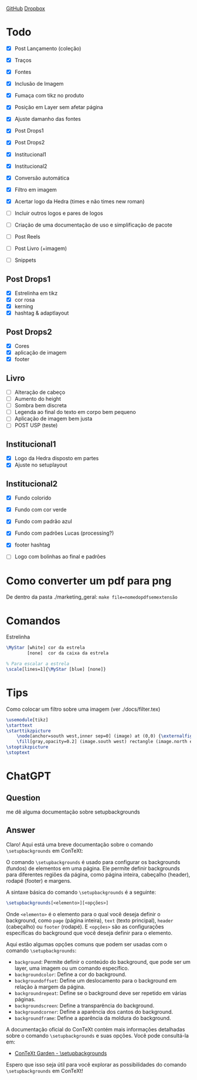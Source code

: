 [GitHub](https://github.com/hedra-editora/marketing_geral/blob/main/institucional1.pdf)
[Dropbox](https://www.dropbox.com/home/MARKETING/PECAS_GRAFICAS/LOGOS)

# Todo

- [x] Post Lançamento (coleção)
- [x] Traços
- [x] Fontes
- [x] Inclusão de Imagem
- [x] Fumaça com tikz no produto
- [x] Posição em Layer sem afetar página
- [x] Ajuste damanho das fontes
- [x] Post Drops1
- [x] Post Drops2
- [x] Institucional1
- [x] Institucional2
- [x] Conversão  automática
- [x] Filtro em imagem
- [x] Acertar logo da Hedra (times e não times new roman)
- [ ] Incluir outros logos e pares de logos
- [ ] Criação de uma documentação de uso e simplificação de pacote
- [ ] Post Reels
- [ ] Post Livro (+imagem)
- [ ] Snippets


## Post Drops1
- [x] Estrelinha em tikz
- [x] cor rosa
- [x] kerning
- [x] hashtag & adaptlayout

## Post Drops2
- [x] Cores 
- [x] aplicação de imagem
- [x] footer

## Livro
- [ ] Alteração de cabeço
- [ ] Aumento do height
- [ ] Sombra bem discreta
- [ ] Legenda ao final do texto em corpo bem pequeno
- [ ] Aplicação de imagem bem justa
- [ ] POST USP (teste)

## Institucional1
- [x] Logo da Hedra disposto em partes
- [x] Ajuste no setuplayout

## Institucional2
- [x] Fundo colorido
- [x] Fundo com cor verde
- [x] Fundo com padrão azul
- [x] Fundo com padrões Lucas (processing?)
- [x] footer hashtag
- [ ] Logo com bolinhas ao final e padrões


# Como converter um pdf para png

De dentro da pasta ./marketing_geral:
`make file=nomedopdfsemextensão`


# Comandos

Estrelinha
         
```tex
\MyStar [white] cor da estrela 
		[none]  cor da caixa da estrela

% Para escalar a estrela
\scale[lines=1]{\MyStar [blue] [none]}
```


# Tips

Como colocar um filtro sobre uma imagem (ver ./docs/filter.tex)

```tex
\usemodule[tikz]
\starttext
\starttikzpicture
    \node[anchor=south west,inner sep=0] (image) at (0,0) {\externalfigure[drop2-1.png]};
    \fill[gray,opacity=0.2] (image.south west) rectangle (image.north east);
\stoptikzpicture
\stoptext
```

# ChatGPT
## Question

me dê alguma documentação sobre setupbackgrounds

## Answer

Claro! Aqui está uma breve documentação sobre o comando `\setupbackgrounds` em ConTeXt:

O comando `\setupbackgrounds` é usado para configurar os backgrounds (fundos) de elementos em uma página. Ele permite definir backgrounds para diferentes regiões da página, como página inteira, cabeçalho (header), rodapé (footer) e margens.

A sintaxe básica do comando `\setupbackgrounds` é a seguinte:

```tex
\setupbackgrounds[<elemento>][<opções>]
```

Onde `<elemento>` é o elemento para o qual você deseja definir o background, como `page` (página inteira), `text` (texto principal), `header` (cabeçalho) ou `footer` (rodapé). E `<opções>` são as configurações específicas do background que você deseja definir para o elemento.

Aqui estão algumas opções comuns que podem ser usadas com o comando `\setupbackgrounds`:

- `background`: Permite definir o conteúdo do background, que pode ser um layer, uma imagem ou um comando específico.
- `backgroundcolor`: Define a cor do background.
- `backgroundoffset`: Define um deslocamento para o background em relação à margem da página.
- `backgroundrepeat`: Define se o background deve ser repetido em várias páginas.
- `backgroundscreen`: Define a transparência do background.
- `backgroundcorner`: Define a aparência dos cantos do background.
- `backgroundframe`: Define a aparência da moldura do background.

A documentação oficial do ConTeXt contém mais informações detalhadas sobre o comando `\setupbackgrounds` e suas opções. Você pode consultá-la em:

- [ConTeXt Garden - \setupbackgrounds](https://wiki.contextgarden.net/Command/setupbackgrounds)

Espero que isso seja útil para você explorar as possibilidades do comando `\setupbackgrounds` em ConTeXt!
